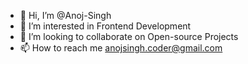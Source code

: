 - 👋 Hi, I’m @Anoj-Singh
- 👀 I’m interested in Frontend Development
- 💞️ I’m looking to collaborate on Open-source Projects
- 📫 How to reach me anojsingh.coder@gmail.com


<!---
Anoj-Singh/Anoj-Singh is a ✨ special ✨ repository because its `README.md` (this file) appears on your GitHub profile.
You can click the Preview link to take a look at your changes.
--->
